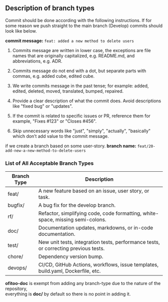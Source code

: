 ## Description of branch types

Commit should be done according with the following instructions.
If for some reason we push straight to the main branch (Develop)
commits should look like below.

**commit message:** `feat: added a new method to delete users`
1. Commits message are written in lower case, 
    the exceptions are file names that are originally capitalized, e.g. README.md, and abbreviations, e.g. ADR.  

2. Commits message do not end with a dot, but separate parts with commas, e.g. added cube, edited cube.  

3. We write commits message in the past tense; for example: added, edited, deleted, moved, translated, bumped, repaired.  

4. Provide a clear description of what the commit does. Avoid descriptions like "fixed bug" or "updates".  

5. If the commit is related to specific issues or PR, reference them for example, "Fixes #123" or "Closes #456".  

6. Skip unnecessary words like "just", "simply", "actually", "basically" which don’t add value to the commit message.  

if we create a branch based on some user-story.
**branch name:** `feat/20-add-new-a-new-method-to-delete-users`  

### List of All Acceptable Branch Types

| Branch Type | Description                                                                     |
|-------------|---------------------------------------------------------------------------------|
| feat/       | A new feature based on an issue, user story, or task.                           |
| bugfix/     | A bug fix for the develop branch.                                               |
| rf/         | Refactor, simplifying code, code formatting, white-space, missing semi-colons. |
| doc/        | Documentation updates, markdowns, or in-code documentation.                      |
| test/       | New unit tests, integration tests, performance tests, or correcting previous tests. |
| chore/      | Dependency version bump.                                                         |
| devops/     | CI/CD, GitHub Actions, workflows, issue templates, build.yaml, Dockerfile, etc. |


**ofitoo-doc** is exempt from adding any branch-type due to the nature of the repository,  
everything is **doc/** by default so there is no point in adding it.